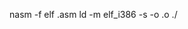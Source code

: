 nasm -f elf <filename>.asm
ld -m elf_i386 -s -o <name for executable file> <filename>.o
./<name of executable file>

